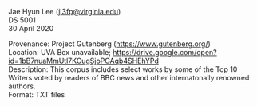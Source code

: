 Jae Hyun Lee (jl3fp@virginia.edu)  
DS 5001  
30 April 2020  

Provenance: Project Gutenberg (https://www.gutenberg.org/)  
Location: UVA Box unavailable; https://drive.google.com/open?id=1bB7nuaMmUtl7KCugSjoPGAqb4SHEhYPd  
Description: This corpus includes select works by some of the Top 10 Writers voted by readers of BBC news and other internatonally renowned authors.  
Format: TXT files
